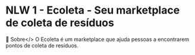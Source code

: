 # NLW 1 - Ecoleta - Seu marketplace de coleta de resíduos

📃 Sobre</>
O Ecoleta é um marketplace que ajuda pessoas a encontrarem pontos de coleta de resíduos.
